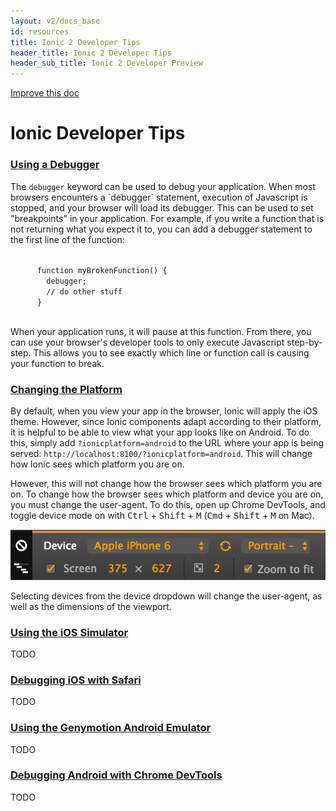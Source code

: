 ```yaml
---
layout: v2/docs_base
id: resources
title: Ionic 2 Developer Tips
header_title: Ionic 2 Developer Tips
header_sub_title: Ionic 2 Developer Preview
---
```


<div class="improve-docs">
  <a href='https://github.com/driftyco/ionic-site/edit/ionic2/docs/v2/guide/index.md'>
    Improve this doc
  </a>
</div>

# Ionic Developer Tips

<div id="what-is">

  <section id="using-debugger">
    <h3><a href="#using-debugger">Using a Debugger</code></a></h3>
    <p>The <code>debugger</code> keyword can be used to debug your application. When most browsers encounters a `debugger` statement, execution of Javascript is stopped, and your browser will load its debugger. This can be used to set "breakpoints" in your application. For example, if you write a function that is not returning what you expect it to, you can add a debugger statement to the first line of the function:</p>
    <code class="language-js" data-lang="js">
      function myBrokenFunction() {
        debugger;
        // do other stuff
      }
    </code>
    <p>When your application runs, it will pause at this function. From there, you can use your browser's developer tools to only execute Javascript step-by-step. This allows you to see exactly which line or function call is causing your function to break.</p>
  </section>

  <section id="changing-the-platform">
    <h3><a href="#changing-the-platform">Changing the Platform</a></h3>
    <p>By default, when you view your app in the browser, Ionic will apply the iOS theme. However, since Ionic components adapt according to their platform, it is helpful to be able to view what your app looks like on Android. To do this, simply add <code>?ionicplatform=android</code> to the URL where your app is being served: <code>http://localhost:8100/?ionicplatform=android</code>. This will change how Ionic sees which platform you are on.</p>
    <p>However, this will not change how the browser sees which platform you are on. To change how the browser sees which platform and device you are on, you must change the user-agent. To do this, open up Chrome DevTools, and toggle device mode on with <kbd>Ctrl</kbd> + <kbd>Shift</kbd> + <kbd>M</kbd> (<kbd>Cmd</kbd> + <kbd>Shift</kbd> + <kbd>M</kbd> on Mac).</p>
    <img class="docs-screenshot" src="/img/docs/change-device-platform.png">
    <p>Selecting devices from the device dropdown will change the user-agent, as well as the dimensions of the viewport.</p>
  </section>

  <section id="using-ios-simulator">
    <h3><a href="#using-ios-simulator">Using the iOS Simulator</a></h3>
    <p>TODO</p>
  </section>

  <section id="debugging-ios-safari">
    <h3><a href="#debugging-ios-safari">Debugging iOS with Safari</a></h3>
    <p>TODO</p>
  </section>

  <section id="using-genymotion-android">
    <h3><a href="#using-genymotion-android">Using the Genymotion Android Emulator</a></h3>
    <p>TODO</p>
  </section>

  <section id="debugging-ios-safari">
    <h3><a href="#debugging-ios-safari">Debugging Android with Chrome DevTools</a></h3>
    <p>TODO</p>
  </section>




</div>

<script>
$(document).ready(function() {
  $(function () {

      var setHash = function(urlHash) {
        window.location.hash = (urlHash);
        currentHash = urlHash;
      };

      var currentHash = "#"
      $(document).scroll(function () {
          $('section').each(function () {
              var top = window.pageYOffset;
              var distance = top - $(this).offset().top;
              var hash = '#' + $(this).attr('id');
              if (distance < 20 && distance > -20 && currentHash != hash) {
                setHash(hash);
              }
          });
      });
  });
});
</script>

